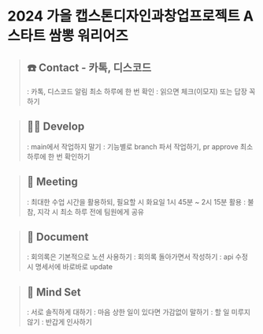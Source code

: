 2024 가을 캡스톤디자인과창업프로젝트 A 스타트 쌈뽕 워리어즈
=============

> ☎️ Contact  - 카톡, 디스코드
> -------------
> : 카톡, 디스코드 알림 최소 하루에 한 번 확인
> : 읽으면 체크(이모지) 또는 답장 꼭 하기

> 👩‍💻 Develop
> -------------
> : main에서 작업하지 말기
> : 기능별로 branch 파서 작업하기, pr approve 최소 하루에 한 번 확인하기

> 🍖 Meeting
> -------------
> : 최대한 수업 시간을 활용하되, 필요할 시 화요일 1시 45분 ~ 2시 15분 활용
> : 불참, 지각 시 최소 하루 전에 팀원에게 공유

> 📄 Document
> -------------
> : 회의록은 기본적으로 노션 사용하기
> : 회의록 돌아가면서  작성하기
> : api 수정 시 명세서에 바로바로 update

> 🤝 Mind Set
> -------------
> : 서로 솔직하게 대하기
> : 마음 상한 일이 있다면 가감없이 말하기
> : 할 일 미루지 않기
> : 반갑게 인사하기
